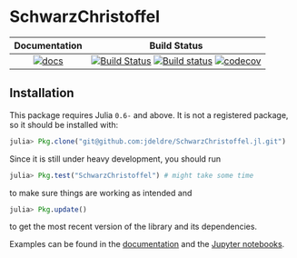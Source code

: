 # SchwarzChristoffel

| Documentation | Build Status |
|:---:|:---:|
| [![docs](https://img.shields.io/badge/docs-latest-blue.svg)](https://github.com/jdeldre/SchwarzChristoffel.jl) | [![Build Status](https://img.shields.io/travis/jdeldre/SchwarzChristoffel.jl/master.svg?label=linux)](https://travis-ci.org/jdeldre/SchwarzChristoffel.jl) [![Build status](https://img.shields.io/appveyor/ci/jdeldre/SchwarzChristoffel-jl/master.svg?label=windows)](https://ci.appveyor.com/project/jdeldre/schwarzchristoffel-jl/branch/master) [![codecov](https://codecov.io/gh/jdeldre/SchwarzChristoffel.jl/branch/master/graph/badge.svg)](https://codecov.io/gh/jdeldre/SchwarzChristoffel.jl) |

## Installation

This package requires Julia `0.6-` and above.
It is not a registered package, so it should be installed with:
```julia
julia> Pkg.clone("git@github.com:jdeldre/SchwarzChristoffel.jl.git")
```
Since it is still under heavy development, you should run
```julia
julia> Pkg.test("SchwarzChristoffel") # might take some time
```
to make sure things are working as intended and
```julia
julia> Pkg.update()
```
to get the most recent version of the library and its dependencies.

Examples can be found in the [documentation](https://darwindarak.github.io/PotentialFlow.jl) and the [Jupyter notebooks](https://github.com/darwindarak/PotentialFlow.jl/tree/master/examples).
